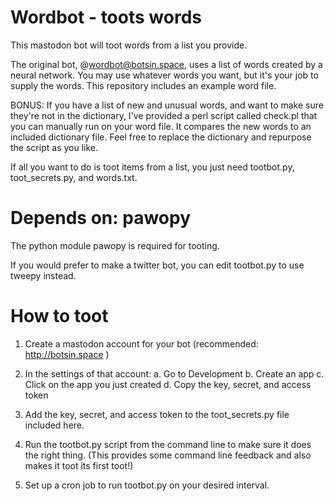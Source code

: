 # Wordbot - toots words #

This mastodon bot will toot words from a list you provide. 

The original bot, @wordbot@botsin.space, uses a list of words created by a
neural network. You may use whatever words you want, but it's your job to
supply the words. This repository includes an example word file.

BONUS: If you have a list of new and unusual words, and want to make sure they're
not in the dictionary, I've provided a perl script called check.pl that you
can manually run on your word file. It compares the new words to an included
dictionary file. Feel free to replace the dictionary and repurpose the
script as you like. 

If all you want to do is toot items from a list, you just need tootbot.py,
toot_secrets.py, and words.txt. 

# Depends on: pawopy #

The python module pawopy is required for tooting. 

If you would prefer to make a twitter bot, you can edit tootbot.py to use
tweepy instead.

# How to toot #

1. Create a mastodon account for your bot (recommended: http://botsin.space )

2. In the settings of that account: 
	a. Go to Development
	b. Create an app
	c. Click on the app you just created
	d. Copy the key, secret, and access token

3. Add the key, secret, and access token to the toot_secrets.py file
included here. 

4. Run the tootbot.py script from the command line to make sure it does the
right thing. (This provides some command line feedback and also makes it
toot its first toot!)

5. Set up a cron job to run tootbot.py on your desired interval.





